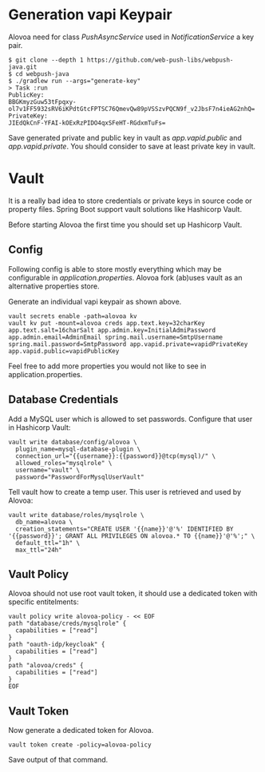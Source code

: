 # Generation vapi Keypair

Alovoa need for class *PushAsyncService* used in *NotificationService* a key pair.

```
$ git clone --depth 1 https://github.com/web-push-libs/webpush-java.git
$ cd webpush-java
$ ./gradlew run --args="generate-key"
> Task :run
PublicKey:
BBGKmyzGuw53tFpqxy-ol7v1FF5932sRV6iKPdtGtcFPTSC76QmevQw89pVSSzvPQCN9f_v2JbsF7n4ieAG2nhQ=
PrivateKey:
JIEdQkCnF-YFAI-kOExRzPIDO4qxSFeHT-RGdxmTuFs=
```

Save generated private and public key in vault as *app.vapid.public* and *app.vapid.private*.
You should consider to save at least private key in vault.

# Vault

It is a really bad idea to store credentials or private keys in source code or
property files. Spring Boot support vault solutions like Hashicorp Vault.

Before starting Alovoa the first time you should set up Hashicorp Vault.

## Config

Following config is able to store mostly everything which may be configurable
in *application.properties*. Alovoa fork (ab)uses vault as an alternative
properties store.

Generate an individual vapi keypair as shown above.

```
vault secrets enable -path=alovoa kv
vault kv put -mount=alovoa creds app.text.key=32charKey app.text.salt=16charSalt app.admin.key=InitialAdmiPassword app.admin.email=AdminEmail spring.mail.username=SmtpUsername spring.mail.password=SmtpPassword app.vapid.private=vapidPrivateKey app.vapid.public=vapidPublicKey
```

Feel free to add more properties you would not like to see in application.properties.

## Database Credentials

Add a MySQL user which is allowed to set passwords. Configure that user in Hashicorp Vault:

```
vault write database/config/alovoa \
  plugin_name=mysql-database-plugin \
  connection_url="{{username}}:{{password}}@tcp(mysql)/" \
  allowed_roles="mysqlrole" \
  username="vault" \
  password="PasswordForMysqlUserVault"
```

Tell vault how to create a temp user. This user is retrieved and used by Alovoa:

```
vault write database/roles/mysqlrole \
  db_name=alovoa \
  creation_statements="CREATE USER '{{name}}'@'%' IDENTIFIED BY '{{password}}'; GRANT ALL PRIVILEGES ON alovoa.* TO {{name}}'@'%';" \
  default_ttl="1h" \
  max_ttl="24h"
```

## Vault Policy

Alovoa should not use root vault token, it should use a dedicated token with specific entitelments:

```
vault policy write alovoa-policy - << EOF
path "database/creds/mysqlrole" {
  capabilities = ["read"]
}
path "oauth-idp/keycloak" {
  capabilities = ["read"]
}
path "alovoa/creds" {
  capabilities = ["read"]
}
EOF
```

## Vault Token

Now generate a dedicated token for Alovoa.

```
vault token create -policy=alovoa-policy
```

Save output of that command.
